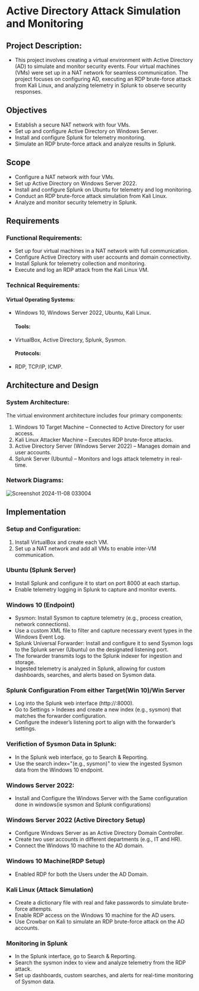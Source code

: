 # Active Directory Attack Simulation and Monitoring

## Project Description:
- This project involves creating a virtual environment with Active Directory (AD) to simulate and monitor security events. Four virtual machines (VMs) were set up in a NAT network for seamless communication. The project focuses on configuring AD, executing an RDP brute-force attack from Kali Linux, and analyzing telemetry in Splunk to observe security responses.


## Objectives
- Establish a secure NAT network with four VMs.
- Set up and configure Active Directory on Windows Server.
- Install and configure Splunk for telemetry monitoring.
- Simulate an RDP brute-force attack and analyze results in Splunk.

## Scope
- Configure a NAT network with four VMs.
- Set up Active Directory on Windows Server 2022.
- Install and configure Splunk on Ubuntu for telemetry and log monitoring.
- Conduct an RDP brute-force attack simulation from Kali Linux.
- Analyze and monitor security telemetry in Splunk.

## Requirements
### Functional Requirements:
- Set up four virtual machines in a NAT network with full communication.
- Configure Active Directory with user accounts and domain connectivity.
- Install Splunk for telemetry collection and monitoring.
- Execute and log an RDP attack from the Kali Linux VM.
### Technical Requirements:
  #### Virtual Operating Systems: 
- Windows 10, Windows Server 2022, Ubuntu, Kali Linux.
  #### Tools: 
- VirtualBox, Active Directory, Splunk, Sysmon.
  #### Protocols:
- RDP, TCP/IP, ICMP.


## Architecture and Design
### System Architecture:
The virtual environment architecture includes four primary components:

1. Windows 10 Target Machine – Connected to Active Directory for user access.
2. Kali Linux Attacker Machine – Executes RDP brute-force attacks.
3. Active Directory Server (Windows Server 2022) – Manages domain and user accounts.
4. Splunk Server (Ubuntu) – Monitors and logs attack telemetry in real-time.

### Network Diagrams:

![Screenshot 2024-11-08 033004](https://github.com/user-attachments/assets/88110a09-8385-455e-96f1-d45bedca7649)


## Implementation
### Setup and Configuration:

1. Install VirtualBox and create each VM.
2. Set up a NAT network and add all VMs to enable inter-VM communication.

### Ubuntu (Splunk Server) 
- Install Splunk and configure it to start on port 8000 at each startup.
- Enable telemetry logging in Splunk to capture and monitor events.
  
### Windows 10 (Endpoint) 
- Sysmon: Install Sysmon to capture telemetry (e.g., process creation, network connections).
- Use a custom XML file to filter and capture necessary event types in the Windows Event Log.
- Splunk Universal Forwarder: Install and configure it to send Sysmon logs to the Splunk server (Ubuntu) on the designated listening port.
- The forwarder transmits logs to the Splunk indexer for ingestion and storage.
- Ingested telemetry is analyzed in Splunk, allowing for custom dashboards, searches, and alerts based on Sysmon data.


### Splunk Configuration From either Target(Win 10)/Win Server
- Log into the Splunk web interface (http://<SplunkServerIP>:8000).
- Go to Settings > Indexes and create a new index (e.g., sysmon) that matches the forwarder configuration.
- Configure the indexer’s listening port to align with the forwarder’s settings.


### Verifiction of Sysmon Data in Splunk:
- In the Splunk web interface, go to Search & Reporting.
- Use the search index="(e.g., sysmon)" to view the ingested Sysmon data from the Windows 10 endpoint.


### Windows Server 2022:
- Install and Configure the Windows Server with the Same configuration done in windows(ie sysmon and Splunk configurations)




### Windows Server 2022 (Active Directory Setup)
- Configure Windows Server as an Active Directory Domain Controller.
- Create two user accounts in different departments (e.g., IT and HR).
- Connect the Windows 10 machine to the AD domain.

### Windows 10 Machine(RDP Setup) 
- Enabled RDP for both the Users under the AD Domain.  


### Kali Linux (Attack Simulation)
- Create a dictionary file with real and fake passwords to simulate brute-force attempts.
- Enable RDP access on the Windows 10 machine for the AD users.
- Use Crowbar on Kali to simulate an RDP brute-force attack on the AD accounts.


### Monitoring in Splunk
- In the Splunk interface, go to Search & Reporting.
- Search the sysmon index to view and analyze telemetry from the RDP attack.
- Set up dashboards, custom searches, and alerts for real-time monitoring of Sysmon data.
